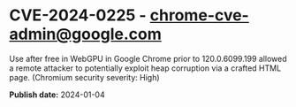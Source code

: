 # CVE-2024-0225 - chrome-cve-admin@google.com

Use after free in WebGPU in Google Chrome prior to 120.0.6099.199 allowed a remote attacker to potentially exploit heap corruption via a crafted HTML page. (Chromium security severity: High)

**Publish date:** 2024-01-04
